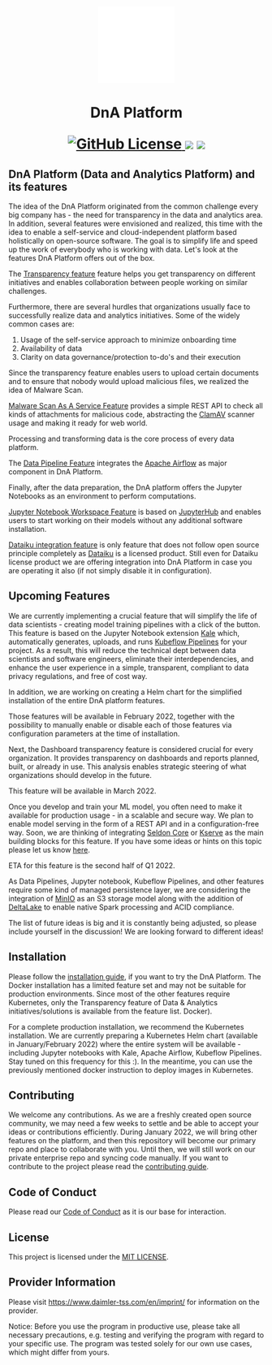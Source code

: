<!-- SPDX-License-Identifier: MIT -->

<p align="center">
<img alt="DnA Logo" src="./packages/frontend/public/images/branding/logo-app.png" height="150" style="background:black; max-width:100%">
</p>
<h1 align="center">DnA Platform
<p align="center">
<a href="#">
<img alt="GitHub License" src="https://badgen.net/badge/license/MIT/blue">
</a> 
<a href="https://github.com/badges/Daimler/DnA/contributors" alt="Contributors">
<img src="https://img.shields.io/github/contributors/Daimler/DnA" /></a>
<a href="https://github.com/badges/Daimler/DnA/downloads" alt="Downloads">
<img src="https://img.shields.io/github/downloads/Daimler/Dna/total" /></a>  
</h1>
</p>

## DnA Platform (Data and Analytics Platform) and its features

The idea of the DnA Platform originated from the common challenge every big company has - the need for transparency in the data and analytics area. In addition, several features were envisioned and realized, this time with the idea to enable a self-service and cloud-independent platform based holistically on open-source software. The goal is to simplify life and speed up the work of everybody who is working with data. Let's look at the features DnA Platform offers out of the box.

The [Transparency feature](./docs/DnATransparency.md) feature helps you get transparency on different initiatives and enables collaboration between people working on similar challenges.

Furthermore, there are several hurdles that organizations usually face to successfully realize data and analytics initiatives. Some of the widely common cases are:

1. Usage of the self-service approach to minimize onboarding time
2. Availability of data
3. Clarity on data governance/protection to-do's and their execution

Since the transparency feature enables users to upload certain documents and to ensure that nobody would upload malicious files, we realized the idea of Malware Scan.

[Malware Scan As A Service Feature](./docs/DnAMalwareScanAsAService.md) provides a simple REST API to check all kinds of attachments for malicious code, abstracting the [ClamAV](https://github.com/Cisco-Talos/clamav) scanner usage and making it ready for web world.

Processing and transforming data is the core process of every data platform.

The [Data Pipeline Feature](./docs/DnADataPipeline.md) integrates the [Apache Airflow](https://github.com/apache/airflow) as major component in DnA Platform.

Finally, after the data preparation, the DnA platform offers the Jupyter Notebooks as an environment to perform computations.

[Jupyter Notebook Workspace Feature](./docs/DnAJupyterNotebookWorkspace.md) is based on  [JupyterHub](https://github.com/jupyterhub/jupyterhub) and enables users to start working on their models without any additional software installation.

[Dataiku integration feature](./docs/DnADataikuWorkspace.md) is only feature that does not follow open source principle completely as [Dataiku](https://doc.dataiku.com/dss/latest/concepts/index.html) is a licensed product. Still even for Dataiku license product we are offering integration into DnA Platform in case you are operating it also (if not simply disable it in configuration).

## Upcoming Features

We are currently implementing a crucial feature that will simplify the life of data scientists - creating model training pipelines with a click of the button. This feature is based on the Jupyter Notebook extension [Kale](https://github.com/kubeflow-kale/kale) which, automatically generates, uploads, and runs  [Kubeflow Pipelines](https://github.com/kubeflow/pipelines) for your project. As a result, this will reduce the technical dept between data scientists and software engineers, eliminate their interdependencies, and enhance the user experience in a simple, transparent, compliant to data privacy regulations, and free of cost way.

In addition, we are working on creating a Helm chart for the simplified installation of the entire DnA platform features.

Those features will be available in February 2022,  together with the possibility to manually enable or disable each of those features via configuration parameters at the time of installation.

Next, the Dashboard transparency feature is considered crucial for every organization. It provides transparency on dashboards and reports planned, built, or already in use. This analysis enables strategic steering of what organizations should develop in the future.

This feature will be available in March 2022.

Once you develop and train your ML model, you often need to make it available for production usage - in a scalable and secure way. We plan to enable model serving in the form of a REST API and in a configuration-free way. Soon, we are thinking of integrating [Seldon Core](https://github.com/SeldonIO/seldon-core) or [Kserve](https://github.com/kserve/kserve) as the main building blocks for this feature. If you have some ideas or hints on this topic please let us know [here](https://github.com/Daimler/DnA/issues).

ETA for this feature is the second half of Q1 2022.

As Data Pipelines, Jupyter notebook, Kubeflow Pipelines, and other features require some kind of managed persistence layer, we are considering the integration of  [MinIO](https://github.com/minio/minio) as an S3 storage model along with the addition of [DeltaLake](https://github.com/delta-io/delta) to enable native Spark processing and ACID compliance.

The list of future ideas is big and it is constantly being adjusted, so please include yourself in the discussion! We are looking forward to different ideas!

## Installation

Please follow the [installation guide](./docs/SETUP-DOCKER-COMPOSE.md), if you want to try the DnA Platform. The Docker installation has a limited feature set and may not be suitable for production environments. Since most of the other features require Kubernetes, only the Transparency feature of Data & Analytics initiatives/solutions is available from the feature list. Docker).

For a complete production installation, we recommend the Kubernetes installation. We are currently preparing a Kubernetes Helm chart (available in January/February 2022) where the entire system will be available - including Jupyter notebooks with Kale, Apache Airflow, Kubeflow Pipelines. Stay tuned on this frequency for this :). In the meantime, you can use the previously mentioned docker instruction to deploy images in Kubernetes.

## Contributing

We welcome any contributions. As we are a freshly created open source community, we may need a few weeks to settle and be able to accept your ideas or contributions efficiently. During January 2022, we will bring other features on the platform, and then this repository will become our primary repo and place to collaborate with you. Until then, we will still work on our private enterprise repo and syncing code manually. If you want to contribute to the project please read the [contributing guide](CONTRIBUTING.md).

## Code of Conduct

Please read our [Code of Conduct](https://github.com/Daimler/daimler-foss/blob/master/CODE_OF_CONDUCT.md) as it is our base for interaction.

## License

This project is licensed under the [MIT LICENSE](LICENSE).

## Provider Information

Please visit <https://www.daimler-tss.com/en/imprint/> for information on the provider.

Notice: Before you use the program in productive use, please take all necessary precautions,
e.g. testing and verifying the program with regard to your specific use.
The program was tested solely for our own use cases, which might differ from yours.
